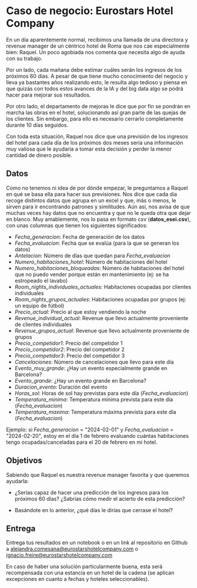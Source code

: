 # Caso de negocio: Eurostars Hotel Company

En un día aparentemente normal, recibimos una llamada de una directora y revenue manager de un céntrico hotel de Roma que nos cae especialmente bien: Raquel. Un poco agobiada nos comenta que necesita algo de ayuda con su trabajo. 

Por un lado, cada mañana debe estimar cuáles serán los ingresos de los próximos 60 días. A pesar de que tiene mucho conocimiento del negocio y lleva ya bastantes años realizando esto, le resulta algo tedioso y piensa en que quizás con todos estos avances de la IA y del big data algo se podrá hacer para mejorar sus resultados. 

Por otro lado, el departamento de mejoras le dice que por fin se pondrán en marcha las obras en el hotel, solucionando así gran parte de las quejas de los clientes. Sin embargo, para ello es necesario cerrarlo completamente durante 10 días seguidos. 

Con toda esta situación, Raquel nos dice que una previsión de los ingresos del hotel para cada día de los próximos dos meses sería una información muy valiosa que le ayudaría a tomar esta decisión y perder la menor cantidad de dinero posible. 


## Datos

Como no tenemos ni idea de por dónde empezar, le preguntamos a Raquel en qué se basa ella para hacer sus previsiones. Nos dice que cada día recoge distintos datos que agrupa en un excel y que, más o menos, le sirven para ir encontrando patrones y similitudes. Aún así, nos avisa de que muchas veces hay datos que no encuentra y que no le queda otra que dejar en blanco. Muy amablemente, nos lo pasa en formato csv (**datos_esei.csv**), con unas columnas que tienen los siguientes significados:
 
* _Fecha_generacion_: Fecha de generación de los datos
* _Fecha_evaluacion_: Fecha que se evalúa (para la que se generan los datos)
* _Antelacion_: Número de días que quedan para _Fecha_evaluacion_
* _Numero_habitaciones_hotel_: Número de habitaciones del hotel
* _Numero_habitaciones_bloqueadas_: Número de habitaciones del hotel que no puedo vender porque están en mantenimiento (ej: se ha estropeado el lavabo)
* _Room_nights_individuales_actuales_: Habitaciones ocupadas por clientes individuales
* _Room_nights_grupos_actuales_: Habitaciones ocupadas por grupos (ej: un equipo de fútbol)
* _Precio_actual_: Precio al que estoy vendiendo la noche
* _Revenue_individual_actual_: Revenue que llevo actualmente proveniente de clientes individuales
* _Revenue_grupos_actual_: Revenue que llevo actualmente proveniente de grupos 
* _Precio_competidor1_: Precio del competidor 1
* _Precio_competidor2_: Precio del competidor 2
* _Precio_competidor3_: Precio del competidor 3
* _Cancelaciones_: Número de cancelaciones que llevo para este día 
* _Evento_muy_grande_: ¿Hay un evento especialmente grande en Barcelona?
* _Evento_grande_: ¿Hay un evento grande en Barcelona?
* _Duracion_evento_: Duración del evento
* _Horas_sol_: Horas de sol hay previstas para este día (_Fecha_evaluacion_)
* _Temperatura_minima_: Temperatura mínima prevista para este día (_Fecha_evaluacion_)
* _Temperatura_maxima_: Temperatura máxima prevista para este día (_Fecha_evaluacion_)

Ejemplo: si _Fecha_generacion_ = "2024-02-01" y _Fecha_evaluacion_ = "2024-02-20", estoy en el día 1 de febrero evaluando cuántas habitaciones tengo ocupadas/canceladas para el 20 de febrero en mi hotel.

## Objetivos

Sabiendo que Raquel es nuestra revenue manager favorita y que queremos ayudarla:

* ¿Serías capaz de hacer una predicción de los ingresos para los próximos 60 días? ¿Sabrías cómo medir el acierto de esta predicción?

* Basándote en lo anterior, ¿qué días le dirías que cerrase el hotel? 


## Entrega

Entrega tus resultados en un notebook o en un link al repositorio en Github a alejandra.comesana@eurostarshotelcompany.com o ignacio.freire@eurostarshotelcompany.com

En caso de haber una solución particularmente buena, esta será recompensada con una estancia en un hotel de la cadena (se aplican excepciones en cuanto a fechas y hoteles seleccionables).


